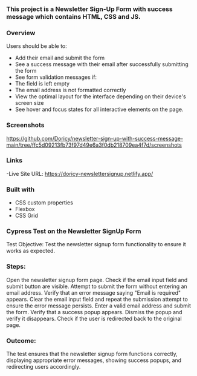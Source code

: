 ### This project is a Newsletter Sign-Up Form with success message which contains HTML, CSS and JS.

### Overview
Users should be able to:

- Add their email and submit the form
- See a success message with their email after successfully submitting the form
- See form validation messages if:
- The field is left empty
- The email address is not formatted correctly
- View the optimal layout for the interface depending on their device's screen size
- See hover and focus states for all interactive elements on the page.

### Screenshots
https://github.com/Doricy/newsletter-sign-up-with-success-message-main/tree/ffc5d09213fb73f97d49e6a3f0db218709ea4f7d/screenshots

### Links
-Live Site URL: https://doricy-newslettersignup.netlify.app/

### Built with
- CSS custom properties
- Flexbox
- CSS Grid

### Cypress Test on the Newsletter SignUp Form
Test Objective: Test the newsletter signup form functionality to ensure it works as expected.

### Steps:

Open the newsletter signup form page.
Check if the email input field and submit button are visible.
Attempt to submit the form without entering an email address.
Verify that an error message saying "Email is required" appears.
Clear the email input field and repeat the submission attempt to ensure the error message persists.
Enter a valid email address and submit the form.
Verify that a success popup appears.
Dismiss the popup and verify it disappears.
Check if the user is redirected back to the original page.

### Outcome:
The test ensures that the newsletter signup form functions correctly, 
displaying appropriate error messages, showing success popups, and redirecting users accordingly.





